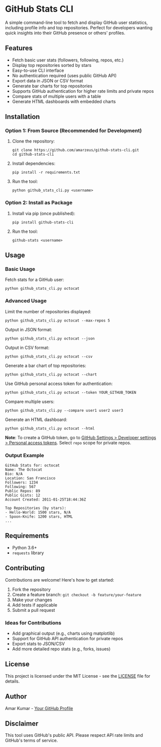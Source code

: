 # GitHub Stats CLI

A simple command-line tool to fetch and display GitHub user statistics, including profile info and top repositories. Perfect for developers wanting quick insights into their GitHub presence or others' profiles.

## Features

- Fetch basic user stats (followers, following, repos, etc.)
- Display top repositories sorted by stars
- Easy-to-use CLI interface
- No authentication required (uses public GitHub API)
- Export data in JSON or CSV format
- Generate bar charts for top repositories
- Supports GitHub authentication for higher rate limits and private repos
- Compare stats of multiple users with a table
- Generate HTML dashboards with embedded charts

## Installation

### Option 1: From Source (Recommended for Development)

1. Clone the repository:
   ```
   git clone https://github.com/amarzeus/github-stats-cli.git
   cd github-stats-cli
   ```

2. Install dependencies:
   ```
   pip install -r requirements.txt
   ```

3. Run the tool:
   ```
   python github_stats_cli.py <username>
   ```

### Option 2: Install as Package

1. Install via pip (once published):
   ```
   pip install github-stats-cli
   ```

2. Run the tool:
   ```
   github-stats <username>
   ```

## Usage

### Basic Usage
Fetch stats for a GitHub user:
```
python github_stats_cli.py octocat
```

### Advanced Usage
Limit the number of repositories displayed:
```
python github_stats_cli.py octocat --max-repos 5
```

Output in JSON format:
```
python github_stats_cli.py octocat --json
```

Output in CSV format:
```
python github_stats_cli.py octocat --csv
```

Generate a bar chart of top repositories:
```
python github_stats_cli.py octocat --chart
```

Use GitHub personal access token for authentication:
```
python github_stats_cli.py octocat --token YOUR_GITHUB_TOKEN
```

Compare multiple users:
```
python github_stats_cli.py --compare user1 user2 user3
```

Generate an HTML dashboard:
```
python github_stats_cli.py octocat --html
```

**Note**: To create a GitHub token, go to [GitHub Settings > Developer settings > Personal access tokens](https://github.com/settings/tokens). Select `repo` scope for private repos.

### Output Example
```
GitHub Stats for: octocat
Name: The Octocat
Bio: N/A
Location: San Francisco
Followers: 1234
Following: 567
Public Repos: 89
Public Gists: 12
Account Created: 2011-01-25T18:44:36Z

Top Repositories (by stars):
- Hello-World: 1500 stars, N/A
- Spoon-Knife: 1200 stars, HTML
...
```

## Requirements

- Python 3.6+
- `requests` library

## Contributing

Contributions are welcome! Here's how to get started:

1. Fork the repository
2. Create a feature branch: `git checkout -b feature/your-feature`
3. Make your changes
4. Add tests if applicable
5. Submit a pull request

### Ideas for Contributions
- Add graphical output (e.g., charts using matplotlib)
- Support for GitHub API authentication for private repos
- Export stats to JSON/CSV
- Add more detailed repo stats (e.g., forks, issues)

## License

This project is licensed under the MIT License - see the [LICENSE](LICENSE) file for details.

## Author

Amar Kumar - [Your GitHub Profile](https://github.com/amarzeus)

## Disclaimer

This tool uses GitHub's public API. Please respect API rate limits and GitHub's terms of service.
